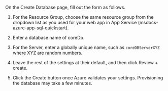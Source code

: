 On the Create Database page, fill out the form as follows.
1. For the Resource Group, choose the same resource group from the dropdown list as you used for your web app in App Service (msdocs-azure-app-sql-quickstart).

1. Enter a database name of coreDb.

1. For the Server, enter a globally unique name, such as `coreDBServerXYZ` where XYZ are random numbers.

1. Leave the rest of the settings at their default, and then click Review + create.

1. Click the Create button once Azure validates your settings. Provisioning the database may take a few minutes.